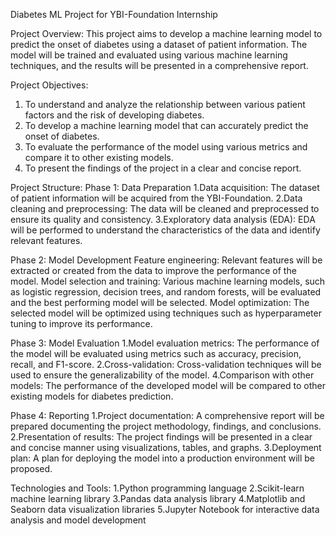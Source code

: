 Diabetes ML Project for YBI-Foundation Internship

Project Overview:
This project aims to develop a machine learning model to predict the onset of diabetes using a dataset of patient information. The model will be trained and evaluated using various machine learning techniques, and the results will be presented in a comprehensive report.

Project Objectives:
1. To understand and analyze the relationship between various patient factors and the risk of developing diabetes.
2. To develop a machine learning model that can accurately predict the onset of diabetes.
3. To evaluate the performance of the model using various metrics and compare it to other existing models.
4. To present the findings of the project in a clear and concise report.

Project Structure:
Phase 1: Data Preparation
1.Data acquisition: The dataset of patient information will be acquired from the YBI-Foundation.
2.Data cleaning and preprocessing: The data will be cleaned and preprocessed to ensure its quality and consistency.
3.Exploratory data analysis (EDA): EDA will be performed to understand the characteristics of the data and identify relevant features.

Phase 2: Model Development
Feature engineering: Relevant features will be extracted or created from the data to improve the performance of the model.
Model selection and training: Various machine learning models, such as logistic regression, decision trees, and random forests, will be evaluated and the best performing model will be selected.
Model optimization: The selected model will be optimized using techniques such as hyperparameter tuning to improve its performance.

Phase 3: Model Evaluation
1.Model evaluation metrics: The performance of the model will be evaluated using metrics such as accuracy, precision, recall, and F1-score.
2.Cross-validation: Cross-validation techniques will be used to ensure the generalizability of the model.
4.Comparison with other models: The performance of the developed model will be compared to other existing models for diabetes prediction.

Phase 4: Reporting
1.Project documentation: A comprehensive report will be prepared documenting the project methodology, findings, and conclusions.
2.Presentation of results: The project findings will be presented in a clear and concise manner using visualizations, tables, and graphs.
3.Deployment plan: A plan for deploying the model into a production environment will be proposed.

Technologies and Tools:
1.Python programming language
2.Scikit-learn machine learning library
3.Pandas data analysis library
4.Matplotlib and Seaborn data visualization libraries
5.Jupyter Notebook for interactive data analysis and model development

